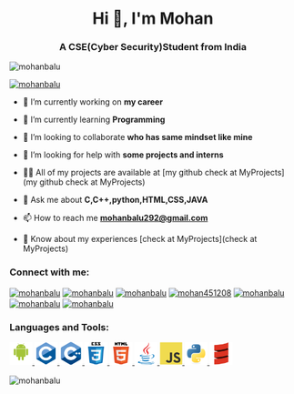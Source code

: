 <h1 align="center">Hi 👋, I'm Mohan</h1>
<h3 align="center">A CSE(Cyber Security)Student from India</h3>

<p align="left"> <img src="https://komarev.com/ghpvc/?username=mohanbalu&label=Profile%20views&color=0e75b6&style=flat" alt="mohanbalu" /> </p>

<p align="left"> <a href="https://github.com/ryo-ma/github-profile-trophy"><img src="https://github-profile-trophy.vercel.app/?username=mohanbalu" alt="mohanbalu" /></a> </p>

- 🔭 I’m currently working on **my career**

- 🌱 I’m currently learning **Programming**

- 👯 I’m looking to collaborate **who has same mindset like mine**

- 🤝 I’m looking for help with **some projects and interns**

- 👨‍💻 All of my projects are available at [my github check at MyProjects](my github check at MyProjects)

- 💬 Ask me about **C,C++,python,HTML,CSS,JAVA**

- 📫 How to reach me **mohanbalu292@gmail.com**

- 📄 Know about my experiences [check at MyProjects](check at MyProjects)

<h3 align="left">Connect with me:</h3>
<p align="left">
<a href="https://twitter.com/MHNGMG1" target="blank"><img align="center" src="https://raw.githubusercontent.com/rahuldkjain/github-profile-readme-generator/master/src/images/icons/Social/twitter.svg" alt="mohanbalu" height="30" width="40" /></a>
<a href="linkedin.com/in/mohan-balu-a9b7a4258" target="blank"><img align="center" src="https://raw.githubusercontent.com/rahuldkjain/github-profile-readme-generator/master/src/images/icons/Social/linked-in-alt.svg" alt="mohanbalu" height="30" width="40" /></a>
<a href="https://www.facebook.com/mohan.balu.9231" target="blank"><img align="center" src="https://raw.githubusercontent.com/rahuldkjain/github-profile-readme-generator/master/src/images/icons/Social/facebook.svg" alt="mohanbalu" height="30" width="40" /></a>
<a href="https://instagram.com/mohan451208" target="blank"><img align="center" src="https://raw.githubusercontent.com/rahuldkjain/github-profile-readme-generator/master/src/images/icons/Social/instagram.svg" alt="mohan451208" height="30" width="40" /></a>
<a href="https://www.codechef.com/users/mohanbalu" target="blank"><img align="center" src="https://cdn.jsdelivr.net/npm/simple-icons@3.1.0/icons/codechef.svg" alt="mohanbalu" height="30" width="40" /></a>
<a href="https://www.hackerrank.com/mohanbalu_vedan1" target="blank"><img align="center" src="https://raw.githubusercontent.com/rahuldkjain/github-profile-readme-generator/master/src/images/icons/Social/hackerrank.svg" alt="mohanbalu" height="30" width="40" /></a>
<a href="https://www.leetcode.com/mohanbalu4" target="blank"><img align="center" src="https://raw.githubusercontent.com/rahuldkjain/github-profile-readme-generator/master/src/images/icons/Social/leet-code.svg" alt="mohanbalu" height="30" width="40" /></a>
</p>

<h3 align="left">Languages and Tools:</h3>
<p align="left"> <a href="https://developer.android.com" target="_blank" rel="noreferrer"> <img src="https://raw.githubusercontent.com/devicons/devicon/master/icons/android/android-original-wordmark.svg" alt="android" width="40" height="40"/> </a> <a href="https://www.cprogramming.com/" target="_blank" rel="noreferrer"> <img src="https://raw.githubusercontent.com/devicons/devicon/master/icons/c/c-original.svg" alt="c" width="40" height="40"/> </a> <a href="https://www.w3schools.com/cpp/" target="_blank" rel="noreferrer"> <img src="https://raw.githubusercontent.com/devicons/devicon/master/icons/cplusplus/cplusplus-original.svg" alt="cplusplus" width="40" height="40"/> </a> <a href="https://www.w3schools.com/css/" target="_blank" rel="noreferrer"> <img src="https://raw.githubusercontent.com/devicons/devicon/master/icons/css3/css3-original-wordmark.svg" alt="css3" width="40" height="40"/> </a> <a href="https://www.w3.org/html/" target="_blank" rel="noreferrer"> <img src="https://raw.githubusercontent.com/devicons/devicon/master/icons/html5/html5-original-wordmark.svg" alt="html5" width="40" height="40"/> </a> <a href="https://www.java.com" target="_blank" rel="noreferrer"> <img src="https://raw.githubusercontent.com/devicons/devicon/master/icons/java/java-original.svg" alt="java" width="40" height="40"/> </a> <a href="https://developer.mozilla.org/en-US/docs/Web/JavaScript" target="_blank" rel="noreferrer"> <img src="https://raw.githubusercontent.com/devicons/devicon/master/icons/javascript/javascript-original.svg" alt="javascript" width="40" height="40"/> </a> <a href="https://www.python.org" target="_blank" rel="noreferrer"> <img src="https://raw.githubusercontent.com/devicons/devicon/master/icons/python/python-original.svg" alt="python" width="40" height="40"/> </a> <a href="https://www.scala-lang.org" target="_blank" rel="noreferrer"> <img src="https://raw.githubusercontent.com/devicons/devicon/master/icons/scala/scala-original.svg" alt="scala" width="40" height="40"/> </a> </p>

<p><img align="center" src="https://github-readme-stats.vercel.app/api/top-langs?username=mohanbalu&show_icons=true&locale=en&layout=compact" alt="mohanbalu" /></p>
